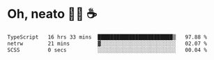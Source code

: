 # Oh, neato 🧑‍💻 ☕

<!--START_SECTION:waka-->

```txt
TypeScript   16 hrs 33 mins  ████████████████████████▒   97.88 %
netrw        21 mins         ▓░░░░░░░░░░░░░░░░░░░░░░░░   02.07 %
SCSS         0 secs          ░░░░░░░░░░░░░░░░░░░░░░░░░   00.04 %
```

<!--END_SECTION:waka-->
